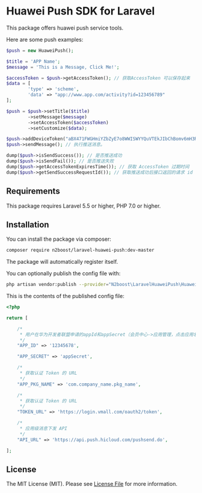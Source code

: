 # Huawei Push SDK for Laravel


This package offers huawei push service tools.

Here are some push examples:

```php
$push = new HuaweiPush();

$title = 'APP Name';
$message = 'This is a Message, Click Me!';

$accessToken = $push->getAccessToken(); // 获取AccessToken 可以保存起来
$data = [
		'type' => 'scheme',
		'data' => "app://www.app.com/activity?id=123456789"
];

$push = $push->setTitle($title)
		->setMessage($message)
		->setAccessToken($accessToken)
		->setCustomize($data);

$push->addDeviceToken("aBX471FWGHmiYZbZyE7o8WWISWYYQuVTEkJIbChBomv6mH3RWiTVOCDtJ-Hc-_E5rMPXzzIVjexXQHbN1GKmLhJqKqxJ4E86MyoUvw");
$push->sendMessage(); // 执行推送消息。

dump($push->isSendSuccess()); // 是否推送成功
dump($push->isSendFail()); // 是否推送失败
dump($push->getAccessTokenExpiresTime()); // 获取 AccessToken 过期时间
dump($push->getSendSuccessRequestId()); // 获取推送成功后接口返回的请求 id
```

## Requirements

This package requires Laravel 5.5 or higher, PHP 7.0 or higher.

## Installation

You can install the package via composer:

``` bash
composer require n2boost/laravel-huawei-push:dev-master
```

The package will automatically register itself.

You can optionally publish the config file with:
```bash
php artisan vendor:publish --provider="N2boost\LaravelHuaweiPush\HuaweiPushServiceProvider" --tag="config"
```

This is the contents of the published config file:

```php
<?php

return [

    /*
     * 用户在华为开发者联盟申请的appId和appSecret（会员中心->应用管理，点击应用名称的链接）
     */
    "APP_ID" => '12345678',

    "APP_SECRET" => 'appSecret',

    /*
     * 获取认证 Token 的 URL
     */
    "APP_PKG_NAME" => 'com.company_name.pkg_name',

    /*
     * 获取认证 Token 的 URL
     */
    "TOKEN_URL" => 'https://login.vmall.com/oauth2/token',

    /*
     * 应用级消息下发 API
     */
    "API_URL" => 'https://api.push.hicloud.com/pushsend.do',

];

```

## License

The MIT License (MIT). Please see [License File](LICENSE.md) for more information.
